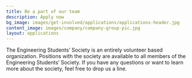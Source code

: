 ```yaml
---
title: Be a part of our team
description: Apply now
bg_image: images/get-involved/applications/applications-header.jpg
content_image: images/company/company-group-pic.jpg
layout: applications
---
```


The Engineering Students’ Society is an entirely volunteer based organization. Positions with the society are available to all members of the Engineering Students’ Society. If you have any questions or want to learn more about the society, feel free to drop us a line.